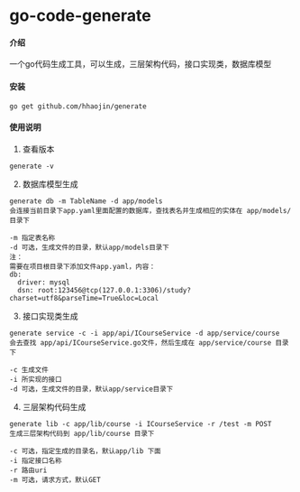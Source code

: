 # go-code-generate

#### 介绍
一个go代码生成工具，可以生成，三层架构代码，接口实现类，数据库模型


#### 安装
```
go get github.com/hhaojin/generate
```

#### 使用说明

1.  查看版本
```
generate -v

```

2.  数据库模型生成
```
generate db -m TableName -d app/models
会连接当前目录下app.yaml里面配置的数据库，查找表名并生成相应的实体在 app/models/目录下

-m 指定表名称
-d 可选，生成文件的目录，默认app/models目录下
注：
需要在项目根目录下添加文件app.yaml，内容：
db:
  driver: mysql
  dsn: root:123456@tcp(127.0.0.1:3306)/study?charset=utf8&parseTime=True&loc=Local
```

3.  接口实现类生成
```
generate service -c -i app/api/ICourseService -d app/service/course
会去查找 app/api/ICourseService.go文件，然后生成在 app/service/course 目录下

-c 生成文件
-i 所实现的接口
-d 可选，生成文件的目录，默认app/service目录下

```

4.  三层架构代码生成
```
generate lib -c app/lib/course -i ICourseService -r /test -m POST
生成三层架构代码到 app/lib/course 目录下

-c 可选，指定生成的目录名，默认app/lib 下面
-i 指定接口名称
-r 路由uri
-m 可选，请求方式，默认GET

```
